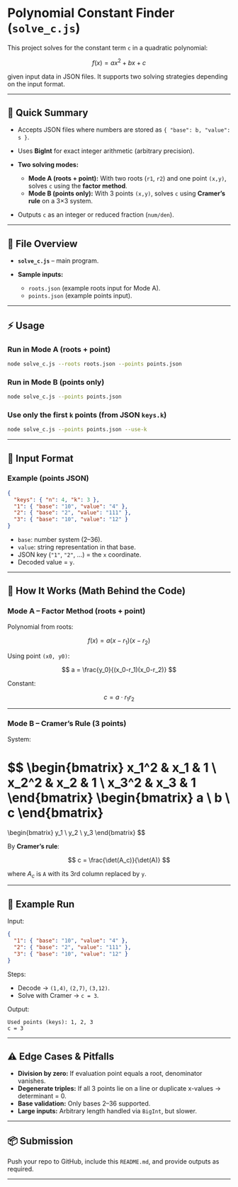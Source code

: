 
# Polynomial Constant Finder (`solve_c.js`)

This project solves for the constant term `c` in a quadratic polynomial:

$$
f(x) = ax^2 + bx + c
$$

given input data in JSON files.
It supports two solving strategies depending on the input format.

---

## 🔎 Quick Summary

* Accepts JSON files where numbers are stored as `{ "base": b, "value": s }`.
* Uses **BigInt** for exact integer arithmetic (arbitrary precision).
* **Two solving modes:**

  * **Mode A (roots + point):**
    With two roots (`r1`, `r2`) and one point `(x,y)`, solves `c` using the **factor method**.
  * **Mode B (points only):**
    With 3 points `(x,y)`, solves `c` using **Cramer’s rule** on a 3×3 system.
* Outputs `c` as an integer or reduced fraction (`num/den`).

---

## 📂 File Overview

* **`solve_c.js`** – main program.
* **Sample inputs:**

  * `roots.json` (example roots input for Mode A).
  * `points.json` (example points input).

---

## ⚡ Usage

### Run in **Mode A** (roots + point)

```bash
node solve_c.js --roots roots.json --points points.json
```

### Run in **Mode B** (points only)

```bash
node solve_c.js --points points.json
```

### Use only the first `k` points (from JSON `keys.k`)

```bash
node solve_c.js --points points.json --use-k
```

---

## 📖 Input Format

### Example (points JSON)

```json
{
  "keys": { "n": 4, "k": 3 },
  "1": { "base": "10", "value": "4" },
  "2": { "base": "2", "value": "111" },
  "3": { "base": "10", "value": "12" }
}
```

* `base`: number system (2–36).
* `value`: string representation in that base.
* JSON key (`"1"`, `"2"`, …) = the `x` coordinate.
* Decoded value = `y`.

---

## 🧮 How It Works (Math Behind the Code)

### Mode A – Factor Method (roots + point)

Polynomial from roots:

$$
f(x) = a(x-r_1)(x-r_2)
$$

Using point `(x0, y0)`:

$$
a = \frac{y_0}{(x_0-r_1)(x_0-r_2)}
$$

Constant:

$$
c = a \cdot r_1 r_2
$$

---

### Mode B – Cramer’s Rule (3 points)

System:

$$
\begin{bmatrix}
x_1^2 & x_1 & 1 \\
x_2^2 & x_2 & 1 \\
x_3^2 & x_3 & 1
\end{bmatrix}
\begin{bmatrix}
a \\ b \\ c
\end{bmatrix}
=
\begin{bmatrix}
y_1 \\ y_2 \\ y_3
\end{bmatrix}
$$

By **Cramer’s rule**:

$$
c = \frac{\det(A_c)}{\det(A)}
$$

where $A_c$ is `A` with its 3rd column replaced by `y`.

---

## 🧾 Example Run

Input:

```json
{
  "1": { "base": "10", "value": "4" },
  "2": { "base": "2", "value": "111" },
  "3": { "base": "10", "value": "12" }
}
```

Steps:

* Decode → `(1,4)`, `(2,7)`, `(3,12)`.
* Solve with Cramer → `c = 3`.

Output:

```
Used points (keys): 1, 2, 3
c = 3
```

---

## ⚠️ Edge Cases & Pitfalls

* **Division by zero:** If evaluation point equals a root, denominator vanishes.
* **Degenerate triples:** If all 3 points lie on a line or duplicate x-values → determinant = 0.
* **Base validation:** Only bases 2–36 supported.
* **Large inputs:** Arbitrary length handled via `BigInt`, but slower.

---

## 📦 Submission

Push your repo to GitHub, include this `README.md`, and provide outputs as required.

---

